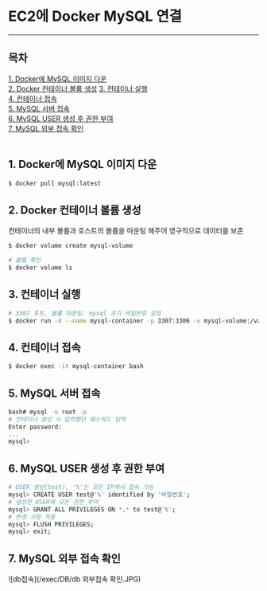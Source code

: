 # EC2에 Docker MySQL 연결
---
## 목차   
[1. Docker에 MySQL 이미지 다운](#1.-Docker에-MySQL-이미지-다운)   
[2. Docker 컨테이너 볼륨 생성](#2.-Docker-컨테이너-볼륨-생성)
[3. 컨테이너 실행](#3.-컨테이너-실행)   
[4. 컨테이너 접속](#4.-컨테이너-접속)   
[5. MySQL 서버 접속](#5.-MySQL-서버-접속)   
[6. MySQL USER 생성 후 권한 부여](#6.-MySQL-USER-생성-후-권한-부여)   
[7. MySQL 외부 접속 확인](#7.-MySQL-외부-접속-확인)   
<br/>

## 1. Docker에 MySQL 이미지 다운
```bash
$ docker pull mysql:latest
```
## 2. Docker 컨테이너 볼륨 생성
컨테이너의 내부 볼륨과 호스트의 볼륨을 마운팅 해주어 영구적으로 데이터를 보존
```bash
$ docker volume create mysql-volume
```

```bash
# 볼륨 확인
$ docker volume ls
```

## 3. 컨테이너 실행
```bash
# 3307 포트, 볼륨 마운팅, mysql 초기 비밀번호 설정
$ docker run -d --name mysql-container -p 3307:3306 -v mysql-volume:/var/lib/mysql -e MYSQL_ROOT_PASSWORD=비밀번호 mysql:latest
```

## 4. 컨테이너 접속
```bash
$ docker exec -it mysql-container bash
```

## 5. MySQL 서버 접속
```bash
bash# mysql -u root -p
# 컨테이너 생성 시 입력했던 패스워드 입력
Enter password:
...
mysql>
```

## 6. MySQL USER 생성 후 권한 부여
```bash
# USER 생성(test), '%'는 모든 IP에서 접속 가능
mysql> CREATE USER test@'%' identified by '비밀번호';
# 생성한 USER에 모든 권한 부여
mysql> GRANT ALL PRIVILEGES ON *.* to test@'%';
# 변경 사항 적용
mysql> FLUSH PRIVILEGES;
mysql> exit;
```

## 7. MySQL 외부 접속 확인
![db접속](/exec/DB/db 외부접속 확인.JPG)
